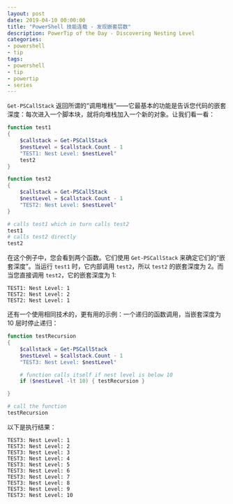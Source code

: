 ```yaml
---
layout: post
date: 2019-04-10 00:00:00
title: "PowerShell 技能连载 - 发现嵌套层数"
description: PowerTip of the Day - Discovering Nesting Level
categories:
- powershell
- tip
tags:
- powershell
- tip
- powertip
- series
---
```

`Get-PSCallStack` 返回所谓的“调用堆栈”——它最基本的功能是告诉您代码的嵌套深度：每次进入一个脚本块，就将向堆栈加入一个新的对象。让我们看一看：

```powershell
function test1
{
    $callstack = Get-PSCallStack
    $nestLevel = $callstack.Count - 1
    "TEST1: Nest Level: $nestLevel"
    test2
}

function test2
{
    $callstack = Get-PSCallStack
    $nestLevel = $callstack.Count - 1
    "TEST2: Nest Level: $nestLevel"
}

# calls test1 which in turn calls test2
test1
# calls test2 directly
test2
```

在这个例子中，您会看到两个函数。它们使用 `Get-PSCallStack` 来确定它们的“嵌套深度”。当运行 `test1` 时，它内部调用 `test2`，所以 `test2` 的嵌套深度为 2。而当您直接调用 `test2`，它的嵌套深度为 1:

    TEST1: Nest Level: 1
    TEST2: Nest Level: 2
    TEST2: Nest Level: 1

还有一个使用相同技术的，更有用的示例：一个递归的函数调用，当嵌套深度为 10 层时停止递归：

```powershell
function testRecursion
{
    $callstack = Get-PSCallStack
    $nestLevel = $callstack.Count - 1
    "TEST3: Nest Level: $nestLevel"

    # function calls itself if nest level is below 10
    if ($nestLevel -lt 10) { testRecursion }

}

# call the function
testRecursion
```

以下是执行结果：

    TEST3: Nest Level: 1
    TEST3: Nest Level: 2
    TEST3: Nest Level: 3
    TEST3: Nest Level: 4
    TEST3: Nest Level: 5
    TEST3: Nest Level: 6
    TEST3: Nest Level: 7
    TEST3: Nest Level: 8
    TEST3: Nest Level: 9
    TEST3: Nest Level: 10

<!--本文国际来源：[Discovering Nesting Level](https://community.idera.com/database-tools/powershell/powertips/b/tips/posts/discovering-nesting-level)-->

